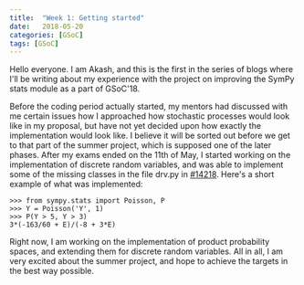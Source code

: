```yaml
---
title:  "Week 1: Getting started"
date:   2018-05-20
categories: [GSoC]
tags: [GSoC]
---
```

Hello everyone. I am Akash, and this is the first in the series of blogs where I'll be writing about my experience with the project on improving the SymPy stats module as a part of GSoC'18.

Before the coding period actually started, my mentors had discussed with me certain issues how I approached how stochastic processes would look like in my proposal, but have not yet decided upon how exactly the implementation would look like. I believe it will be sorted out before we get to that part of the summer project, which is supposed one of the later phases. After my exams ended on the 11th of May, I started working on the implementation of discrete random variables, and was able to implement some of the missing classes in the file drv.py in [#14218](https://github.com/sympy/sympy/pull/14218).
Here's a short example of what was implemented:

```
>>> from sympy.stats import Poisson, P
>>> Y = Poisson('Y', 1)
>>> P(Y > 5, Y > 3)
3*(-163/60 + E)/(-8 + 3*E)
```

Right now, I am working on the implementation of product probability spaces, and extending them for discrete random variables. All in all, I am very excited about the summer project, and hope to achieve the targets in the best way possible.
